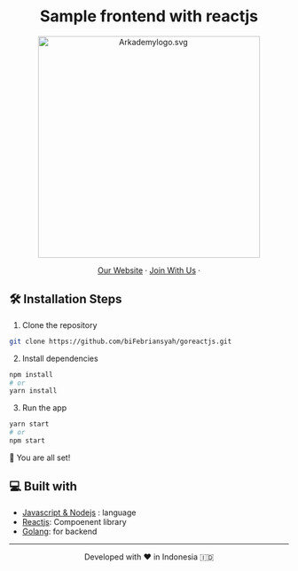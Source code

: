 <h1 align="center">
  Sample frontend with reactjs
</h1>

<p align="center"><img src="https://yt3.ggpht.com/ytc/AKedOLT7YD9x6PiR-CfbBbFC3wz2WatiIZFrI_I0v-6k=s900-c-k-c0x00ffffff-no-rj" width="400px" alt="Arkademylogo.svg" /></p>

<p align="center">
    <a href="https://www.fazztrack.com/" target="blank">Our Website</a>
    ·
    <a href="https://www.fazztrack.com/class/backend-golang">Join With Us</a>
    ·
</p>

## 🛠️ Installation Steps

1. Clone the repository

```bash
git clone https://github.com/biFebriansyah/goreactjs.git
```

2. Install dependencies

```bash
npm install
# or
yarn install
```

3. Run the app

```bash
yarn start
# or
npm start
```

🌟 You are all set!

## 💻 Built with

-   [Javascript & Nodejs](https://nodejs.org/en/) : language
-   [Reactjs](https://reactjs.org/): Compoenent library
-   [Golang](https://go.dev/): for backend

<hr>
<p align="center">
Developed with ❤️ in Indonesia 	🇮🇩
</p>
